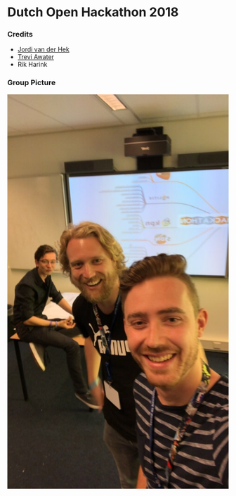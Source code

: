 # Dutch Open Hackathon 2018

### Credits
 - [Jordi van der Hek](http://www.jordivanderhek.com/)
 - [Trevi Awater](https://awatertrevi.github.io/)
 - Rik Harink

 ### Group Picture
![](https://raw.githubusercontent.com/awatertrevi/hackathons/master/Dutch%20Open%20Hackathon/2018/group.jpg)
